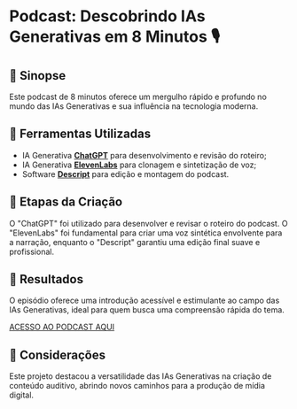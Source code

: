 # Podcast: Descobrindo IAs Generativas em 8 Minutos 🎙️

## 📒 Sinopse
Este podcast de 8 minutos oferece um mergulho rápido e profundo no mundo das IAs Generativas e sua influência na tecnologia moderna.

## 🤖 Ferramentas Utilizadas
- IA Generativa **[ChatGPT](https://chat.openai.com)** para desenvolvimento e revisão do roteiro;
- IA Generativa **[ElevenLabs](https://www.elevenlabs.io)** para clonagem e sintetização de voz;
- Software **[Descript](https://www.descript.com)** para edição e montagem do podcast.

## 🧐 Etapas da Criação
O "ChatGPT" foi utilizado para desenvolver e revisar o roteiro do podcast. O "ElevenLabs" foi fundamental para criar uma voz sintética envolvente para a narração, enquanto o "Descript" garantiu uma edição final suave e profissional.

## 🚀 Resultados
O episódio oferece uma introdução acessível e estimulante ao campo das IAs Generativas, ideal para quem busca uma compreensão rápida do tema.

[ACESSO AO PODCAST AQUI]()

## 💭 Considerações
Este projeto destacou a versatilidade das IAs Generativas na criação de conteúdo auditivo, abrindo novos caminhos para a produção de mídia digital.
